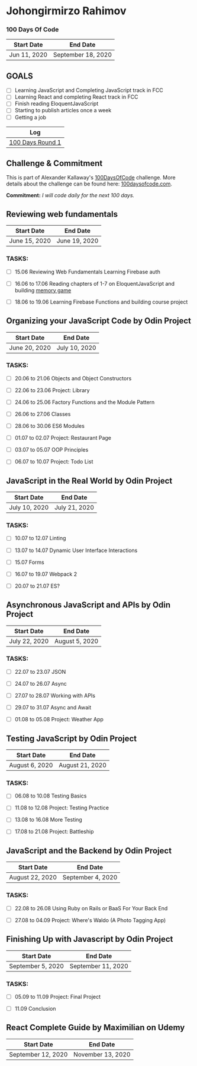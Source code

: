 # Johongirmirzo Rahimov

 

### 100 Days Of Code 
|  Start Date   | End Date     |
| ------------- | ------------ |
| Jun 11, 2020 |  September 18, 2020|
## GOALS
- [ ] Learning JavaScript and Completing JavaScript track in FCC
- [ ] Learning React and completing React track in FCC
- [ ] Finish reading EloquentJavaScript
- [ ] Starting to publish articles once a week
- [ ] Getting a job

| Log  | 
| --- |
| [100 Days Round 1](https://github.com/Johongirr/365-days-of-code/blob/master/log1.md) | 

## Challenge & Commitment
This is part of Alexander Kallaway's [100DaysOfCode](https://github.com/Kallaway/100-days-of-code "the official repo") challenge. More details about the challenge can be found here: [100daysofcode.com](http://100daysofcode.com/ "100daysofcode.com").

**Commitment:** *I will code daily for the next 100 days.*

## Reviewing web fundamentals 
|  Start Date   | End Date     |
| ------------- | ------------ |
| June 15, 2020 |  June 19, 2020|

### TASKS:
- [ ] 15.06 Reviewing Web Fundamentals Learning Firebase auth  
- [ ] 16.06 to 17.06 Reading chapters of 1-7 on EloquentJavaScript and building [memory game](https://jdmedlock.github.io/memorygame/)
- [ ] 18.06 to 19.06 Learning Firebase Functions and building course project

 


## Organizing your JavaScript Code by Odin Project
|  Start Date   | End Date     |
| ------------- | ------------ |
| June 20, 2020 |  July 10, 2020|

### TASKS:
- [ ] 20.06 to 21.06 Objects and Object Constructors
- [ ] 22.06 to 23.06 Project: Library
- [ ] 24.06 to 25.06 Factory Functions and the Module Pattern
- [ ] 26.06 to 27.06 Classes
- [ ] 28.06 to 30.06 ES6 Modules
- [ ] 01.07 to 02.07 Project: Restaurant Page
- [ ] 03.07 to 05.07 OOP Principles
- [ ] 06.07 to 10.07 Project: Todo List




## JavaScript in the Real World by Odin Project
|  Start Date   | End Date     |
| ------------- | ------------ |
| July 10, 2020 |  July 21, 2020|

### TASKS:
- [ ] 10.07 to 12.07 Linting
- [ ] 13.07 to 14.07 Dynamic User Interface Interactions
- [ ] 15.07  Forms
- [ ] 16.07 to 19.07 Webpack 2
- [ ] 20.07 to 21.07 ES?




## Asynchronous JavaScript and APIs by Odin Project
|  Start Date   | End Date     |
| ------------- | ------------ |
| July 22, 2020 |  August 5, 2020|

### TASKS:
- [ ]  22.07 to 23.07 JSON
- [ ]  24.07 to 26.07 Async
- [ ]  27.07 to 28.07 Working with APIs
- [ ]  29.07 to 31.07 Async and Await
- [ ]  01.08 to 05.08 Project: Weather App




## Testing JavaScript by Odin Project
|  Start Date   | End Date     |
| ------------- | ------------ |
| August 6, 2020 |  August 21, 2020|

### TASKS:
- [ ] 06.08 to 10.08 Testing Basics
- [ ] 11.08 to 12.08 Project: Testing Practice
- [ ] 13.08 to 16.08 More Testing
- [ ] 17.08 to 21.08 Project: Battleship




## JavaScript and the Backend by Odin Project
|  Start Date   | End Date     |
| ------------- | ------------ |
| August 22, 2020 |  September 4, 2020|

### TASKS:
- [ ] 22.08 to 26.08 Using Ruby on Rails or BaaS For Your Back End
- [ ] 27.08 to 04.09 Project: Where's Waldo (A Photo Tagging App)




## Finishing Up with Javascript by Odin Project
|  Start Date   | End Date     |
| ------------- | ------------ |
| September 5, 2020 |  September 11, 2020|

### TASKS:
- [ ] 05.09 to 11.09 Project: Final Project
- [ ] 11.09 Conclusion




## React Complete Guide by Maximilian on Udemy
|  Start Date   | End Date     |
| ------------- | ------------ |
| September 12, 2020 |  November 13, 2020|
 